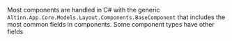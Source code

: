 Most components are handled in C# with the generic `Altinn.App.Core.Models.Layout.Components.BaseComponent`
that includes the most common fields in components. Some component types have other fields 